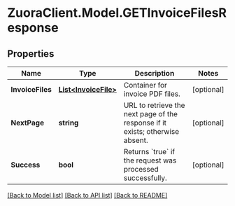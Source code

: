 # ZuoraClient.Model.GETInvoiceFilesResponse

## Properties

Name | Type | Description | Notes
------------ | ------------- | ------------- | -------------
**InvoiceFiles** | [**List&lt;InvoiceFile&gt;**](InvoiceFile.md) | Container for invoice PDF files.  | [optional] 
**NextPage** | **string** | URL to retrieve the next page of the response if it exists; otherwise absent.  | [optional] 
**Success** | **bool** | Returns &#x60;true&#x60; if the request was processed successfully. | [optional] 

[[Back to Model list]](../README.md#documentation-for-models) [[Back to API list]](../README.md#documentation-for-api-endpoints) [[Back to README]](../README.md)

